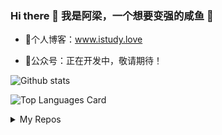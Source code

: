 ### Hi there 👋 我是阿梁，一个想要变强的咸鱼 🌱
- 🍓个人博客：www.istudy.love

- 🍓公众号：正在开发中，敬请期待！

![Github stats](https://github-readme-stats.vercel.app/api?username=wzlstudy&theme=highcontrast&show_icons=true&count_private=true)

![Top Languages Card](https://github-readme-stats.vercel.app/api/top-langs/?username=wzlstudy&layout=compact)

<details>
<summary>My Repos</summary>
  #空一行
  [![Repo name](https://github-readme-stats.vercel.app/api/pin/?username=wzlstudy&repo=Java&show_owner=true)](https://github.com/wzlstudy/Java)
</details>



<!--
**wzlstudy/wzlstudy** is a ✨ _special_ ✨ repository because its `README.md` (this file) appears on your GitHub profile.

Here are some ideas to get you started:

- 🔭 I’m currently working on ...
- 🌱 I’m currently learning ...
- 👯 I’m looking to collaborate on ...
- 🤔 I’m looking for help with ...
- 💬 Ask me about ...
- 📫 How to reach me: ...
- 😄 Pronouns: ...
- ⚡ Fun fact: ...
-->
